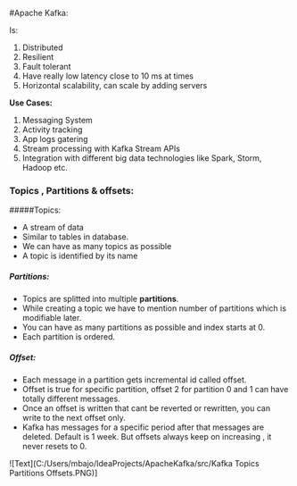 #Apache Kafka: 

Is:
1. Distributed
2. Resilient
3. Fault tolerant
4. Have really low latency close to 10 ms at times
5. Horizontal scalability, can scale by adding servers

**Use Cases:**
1. Messaging System
2. Activity tracking
3. App logs gatering
4. Stream processing with Kafka Stream APIs
5. Integration with different big data technologies like
    Spark, Storm, Hadoop etc.
    
### Topics , Partitions & offsets:
 
  #####Topics:
 * A stream of data
 * Similar to tables in database.
 * We can have as many topics as possible
 * A topic is identified by its name
 
 ##### Partitions:
 
 * Topics are splitted into multiple **partitions**.
 * While creating a topic we have to mention number 
    of partitions which is modifiable later.
 * You can have as many partitions as possible and index starts at 0.
 * Each partition is ordered.
 
 ##### Offset:
 * Each message in a partition gets incremental id called offset.
 * Offset is true for specific partition, offset 2 for partition 0 and 1 can have totally different messages.
 * Once an offset is written that cant be reverted or rewritten, you can write to the next offset only.
 * Kafka has messages for a specific period after that messages are deleted. Default is 1 week. 
    But offsets always keep on increasing , it never resets to 0.
    
 ![Text](C:/Users/mbajo/IdeaProjects/ApacheKafka/src/Kafka Topics Partitions Offsets.PNG)]   
   
       
    
      